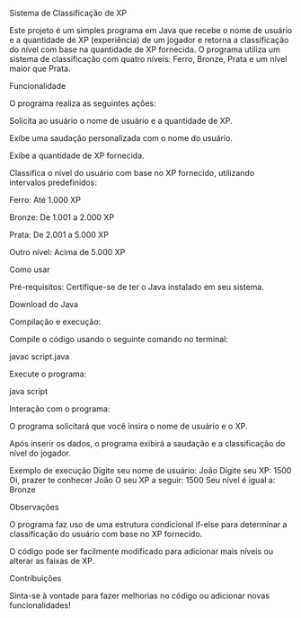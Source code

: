 Sistema de Classificação de XP

Este projeto é um simples programa em Java que recebe o nome de usuário e a quantidade de XP (experiência) de um jogador e retorna a classificação do nível com base na quantidade de XP fornecida. O programa utiliza um sistema de classificação com quatro níveis: Ferro, Bronze, Prata e um nível maior que Prata.

Funcionalidade

O programa realiza as seguintes ações:

Solicita ao usuário o nome de usuário e a quantidade de XP.

Exibe uma saudação personalizada com o nome do usuário.

Exibe a quantidade de XP fornecida.

Classifica o nível do usuário com base no XP fornecido, utilizando intervalos predefinidos:

Ferro: Até 1.000 XP

Bronze: De 1.001 a 2.000 XP

Prata: De 2.001 a 5.000 XP

Outro nível: Acima de 5.000 XP

Como usar

Pré-requisitos: Certifique-se de ter o Java instalado em seu sistema.

Download do Java

Compilação e execução:

Compile o código usando o seguinte comando no terminal:

javac script.java


Execute o programa:

java script


Interação com o programa:

O programa solicitará que você insira o nome de usuário e o XP.

Após inserir os dados, o programa exibirá a saudação e a classificação do nível do jogador.

Exemplo de execução
Digite seu nome de usuário: João
Digite seu XP: 1500
Oi, prazer te conhecer João
O seu XP a seguir: 1500
Seu nível é igual a: Bronze

Observações

O programa faz uso de uma estrutura condicional if-else para determinar a classificação do usuário com base no XP fornecido.

O código pode ser facilmente modificado para adicionar mais níveis ou alterar as faixas de XP.

Contribuições

Sinta-se à vontade para fazer melhorias no código ou adicionar novas funcionalidades!
